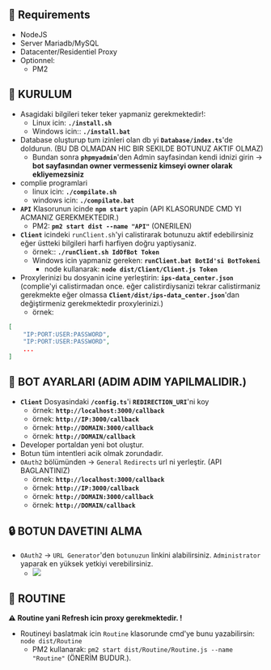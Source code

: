 ## 🦈 Requirements
- NodeJS
- Server Mariadb/MySQL
- Datacenter/Residentiel Proxy
- Optionnel:
  - PM2

## 🚀 KURULUM
- Asagidaki bilgileri teker teker yapmaniz gerekmektedir!:
  - Linux icin: **`./install.sh`**
  - Windows icin:: **`./install.bat`**
- Database oluşturup tum izinleri olan db yi **`Database/index.ts`**'de  doldurun. (BU DB OLMADAN HIC BIR SEKILDE BOTUNUZ AKTIF OLMAZ)
  - Bundan sonra **`phpmyadmin`**'den Admin sayfasindan kendi idnizi girin -> **bot sayfasından owner vermesseniz kimseyi owner olarak ekliyemezsiniz**
- complie programlari
  - linux icin: **`./compilate.sh`**
  - windows icin: **`./compilate.bat`**
- **`API`** Klasorunun icinde **`npm start`** yapin (API KLASORUNDE CMD YI ACMANIZ GEREKMEKTEDIR.)
  - PM2: **`pm2 start dist --name "API"`** (ONERILEN)
- **`Client`** icindeki `runClient.sh`'yi calistirarak botunuzu aktif edebilirsiniz eğer üstteki bilgileri harfi harfiyen doğru yaptiysaniz.
  - örnek:: **`./runClient.sh IdOfBot Token`**
  - Windows icin yapmaniz gereken: **`runClient.bat BotId'si BotTokeni`**
    - node kullanarak: **`node dist/Client/Client.js Token`**
- Proxylerinizi bu dosyanin icine yerleştirin: **`ips-data_center.json`** (complie'yi calistirmadan once. eğer calistirdiysanizi tekrar calistirmaniz gerekmekte eğer olmassa **`Client/dist/ips-data_center.json`**'dan değiştirmeniz gerekmektedir proxylerinizi.)
  - örnek: 
```json
[
    "IP:PORT:USER:PASSWORD",
    "IP:PORT:USER:PASSWORD",
    ...
]
```

## 📝 BOT AYARLARI (ADIM ADIM YAPILMALIDIR.)
- **`Client`** Dosyasindaki **`/config.ts`**'i **`REDIRECTION_URI`**'ni koy
  - örnek: **`http://localhost:3000/callback`**
  - örnek: **`http://IP:3000/callback`**
  - örnek: **`http://DOMAIN:3000/callback`**
  - örnek: **`http://DOMAIN/callback`**
- Developer portaldan yeni bot oluştur.
- Botun tüm intentleri acik olmak zorundadir.
- `OAuth2` bölümünden -> `General` `Redirects` url ni yerleştir. (API BAGLANTINIZ)
  - örnek: **`http://localhost:3000/callback`**
  - örnek: **`http://IP:3000/callback`**
  - örnek: **`http://DOMAIN:3000/callback`**
  - örnek: **`http://DOMAIN/callback`**

## 🔒 BOTUN DAVETINI ALMA
- `OAuth2` -> `URL Generator`'den `botunuzun` linkini alabilirsiniz. `Administrator` yaparak en yüksek yetkiyi verebilirsiniz.
  - ![](https://s3files.m1000.fr/screenshot/2023/04/chrome_ACkzihgTq2.png)

## 📅 ROUTINE
<!-- Requirement Proxy list -->
**⚠️ Routine yani Refresh icin proxy gerekmektedir. !**
- Routineyi baslatmak icin `Routine` klasorunde cmd'ye bunu yazabilirsin: `node dist/Routine` 
  - PM2 kullanarak: `pm2 start dist/Routine/Routine.js --name "Routine"` (ÖNERİM BUDUR.).